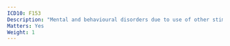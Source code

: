 ```yaml
---
ICD10: F153
Description: "Mental and behavioural disorders due to use of other stimulants, including caffeine: Withdrawal state"
Matters: Yes
Weight: 1
---
```

